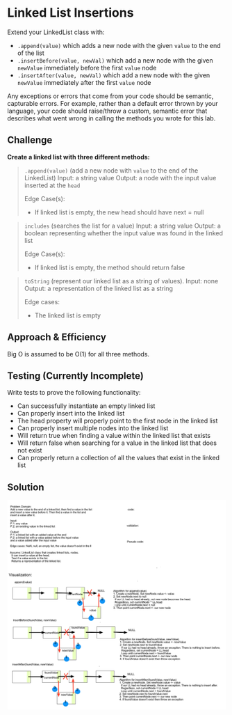 # Linked List Insertions

Extend your LinkedList class with:

- `.append(value)` which adds a new node with the given `value` to the end of the list
- `.insertBefore(value, newVal)` which add a new node with the given `newValue` immediately before the first `value` node
- `.insertAfter(value, newVal)` which add a new node with the given `newValue` immediately after the first `value` node

Any exceptions or errors that come from your code should be semantic, capturable errors. For example, rather than a default error thrown by your language, your code should raise/throw a custom, semantic error that describes what went wrong in calling the methods you wrote for this lab.

## Challenge

**Create a linked list with three different methods:**

>`.append(value)` (add a new node with `value` to the end of the LinkedList)
>Input: a string value
>Output: a node with the input value inserted at the `head`
>
>Edge Case(s):
>- If linked list is empty, the new head should have next = null

>`includes` (searches the list for a value)
>Input: a string value
>Output: a boolean representing whether the input value was found in the linked list
>
>Edge Case(s):
>- If linked list is empty, the method should return false

>`toString` (represent our linked list as a string of values).
>Input: none
>Output: a representation of the linked list as a string
>
>Edge cases:
>- The linked list is empty

## Approach & Efficiency

Big O is assumed to be O(1) for all three methods.

## Testing (Currently Incomplete)

Write tests to prove the following functionality:

- Can successfully instantiate an empty linked list
- Can properly insert into the linked list
- The head property will properly point to the first node in the linked list
- Can properly insert multiple nodes into the linked list
- Will return true when finding a value within the linked list that exists
- Will return false when searching for a value in the linked list that does not exist
- Can properly return a collection of all the values that exist in the linked list

## Solution

![code-challenge-06](./assets/CodeChallenge6-Whiteboard.png)
